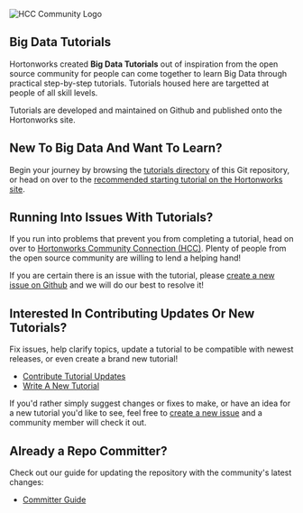 ![HCC Community Logo](https://hortonworks.com/wp-content/uploads/2016/03/logo-hcc.png)

## Big Data Tutorials

Hortonworks created **Big Data Tutorials** out of inspiration from the open source community for people can come together to learn Big Data through practical step-by-step tutorials.  Tutorials housed here are targetted at people of all skill levels.

Tutorials are developed and maintained on Github and published onto the Hortonworks site.

## New To Big Data And Want To Learn?

Begin your journey by browsing the [tutorials directory](https://github.com/hortonworks/big-data-tutorials/tree/master/tutorials) of this Git repository, or head on over to the [recommended starting tutorial on the Hortonworks site](https://hortonworks.com/hadoop-tutorial/learning-the-ropes-of-the-hortonworks-sandbox).

## Running Into Issues With Tutorials?

If you run into problems that prevent you from completing a tutorial, head on over to [Hortonworks Community Connection (HCC)](https://community.hortonworks.com/spaces/81/sandbox-track.html).  Plenty of people from the open source community are willing to lend a helping hand!

If you are certain there is an issue with the tutorial, please [create a new issue on Github](https://github.com/hortonworks/tutorials/issues/new) and we will do our best to resolve it!

## Interested In Contributing Updates Or New Tutorials?

Fix issues, help clarify topics, update a tutorial to be compatible with newest releases, or even create a brand new tutorial!

-   [Contribute Tutorial Updates](https://github.com/hortonworks/big-data-tutorials/wiki/Contribute-Tutorial-Updates)
-   [Write A New Tutorial](https://github.com/hortonworks/big-data-tutorials/wiki/Write-A-New-Tutorial)

If you'd rather simply suggest changes or fixes to make, or have an idea for a new tutorial you'd like to see, feel free to [create a new issue](https://github.com/hortonworks/big-data-tutorials/issues/new) and a community member will check it out.

## Already a Repo Committer?

Check out our guide for updating the repository with the community's latest changes:

-   [Committer Guide](https://github.com/hortonworks/big-data-tutorials/wiki/Committer-Guide)
